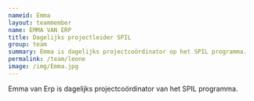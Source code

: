 ```yaml
---
nameid: Emma
layout: teammember
name: EMMA VAN ERP
title: Dagelijks projectleider SPIL
group: team
summary: Emma is dagelijks projectcoördinator op het SPIL programma.
permalink: /team/leone
image: /img/Emma.jpg
---
```


Emma van Erp is dagelijks projectcoördinator van het SPIL programma.

<br>


